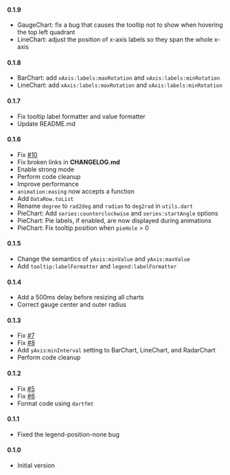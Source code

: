 #### 0.1.9
- GaugeChart: fix a bug that causes the tooltip not to show when hovering the top left quadrant 
- LineChart: adjust the position of x-axis labels so they span the whole x-axis

#### 0.1.8
- BarChart: add `xAxis:labels:maxRotation` and `xAxis:labels:minRotation`
- LineChart: add `xAxis:labels:maxRotation` and `xAxis:labels:minRotation`

#### 0.1.7
- Fix tooltip label formatter and value formatter
- Update README.md

#### 0.1.6
- Fix [#10](https://github.com/jolleekin/modern_charts/issues/10)
- Fix broken links in __CHANGELOG.md__
- Enable strong mode
- Perform code cleanup
- Improve performance
- `animation:easing` now accepts a function
- Add `DataRow.toList`
- Rename `degree` to `rad2deg` and `radian` to `deg2rad` in `utils.dart`
- PieChart: Add `series:counterclockwise` and `series:startAngle` options
- PieChart: Pie labels, if enabled, are now displayed during animations
- PieChart: Fix tooltip position when `pieHole` > 0

#### 0.1.5
- Change the semantics of `yAxis:minValue` and `yAxis:maxValue`
- Add `tooltip:labelFormatter` and `legend:labelFormatter`

#### 0.1.4
- Add a 500ms delay before resizing all charts
- Correct gauge center and outer radius

#### 0.1.3
- Fix [#7](https://github.com/jolleekin/modern_charts/issues/7)
- Fix [#8](https://github.com/jolleekin/modern_charts/issues/8)
- Add `yAxis`:`minInterval` setting to BarChart, LineChart, and RadarChart
- Perform code cleanup

#### 0.1.2
- Fix [#5](https://github.com/jolleekin/modern_charts/issues/5)
- Fix [#6](https://github.com/jolleekin/modern_charts/issues/6)
- Format code using `dartfmt`

#### 0.1.1
- Fixed the legend-position-none bug

#### 0.1.0
-	Initial version